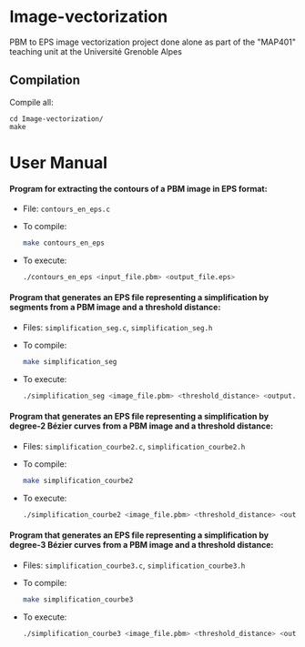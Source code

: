 # Image-vectorization
PBM to EPS image vectorization project done alone as part of the "MAP401" teaching unit at the Université Grenoble Alpes


## Compilation

Compile all:
```
cd Image-vectorization/
make
```

# User Manual


#### **Program for extracting the contours of a PBM image in EPS format**:

  - File: `contours_en_eps.c`
  
  - To compile:  
    ```bash
    make contours_en_eps
    ```
  
  - To execute:  
    ```bash
    ./contours_en_eps <input_file.pbm> <output_file.eps>
    ```

#### **Program that generates an EPS file representing a simplification by segments from a PBM image and a threshold distance:**

  - Files: `simplification_seg.c`, `simplification_seg.h`
  
  - To compile:  
    ```bash
    make simplification_seg
    ```
  
  - To execute:  
    ```bash
    ./simplification_seg <image_file.pbm> <threshold_distance> <output.eps>
    ```

#### **Program that generates an EPS file representing a simplification by degree-2 Bézier curves from a PBM image and a threshold distance:** 

  - Files: `simplification_courbe2.c`, `simplification_courbe2.h`
  
  - To compile:  
    ```bash
    make simplification_courbe2
    ```
  
  - To execute:  
    ```bash
    ./simplification_courbe2 <image_file.pbm> <threshold_distance> <output.eps>
    ```

#### **Program that generates an EPS file representing a simplification by degree-3 Bézier curves from a PBM image and a threshold distance:**

  - Files: `simplification_courbe3.c`, `simplification_courbe3.h`
  
  - To compile:  
    ```bash
    make simplification_courbe3
    ```
  
  - To execute:  
    ```bash
    ./simplification_courbe3 <image_file.pbm> <threshold_distance> <output.eps>
    ```



